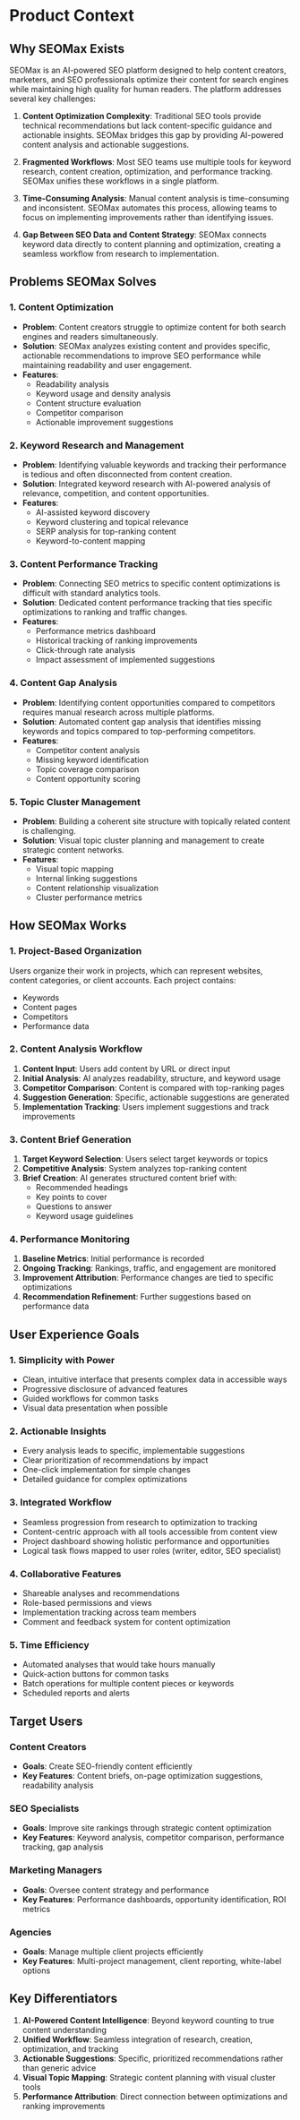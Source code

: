 # Product Context

## Why SEOMax Exists

SEOMax is an AI-powered SEO platform designed to help content creators, marketers, and SEO professionals optimize their content for search engines while maintaining high quality for human readers. The platform addresses several key challenges:

1. **Content Optimization Complexity**: Traditional SEO tools provide technical recommendations but lack content-specific guidance and actionable insights. SEOMax bridges this gap by providing AI-powered content analysis and actionable suggestions.

2. **Fragmented Workflows**: Most SEO teams use multiple tools for keyword research, content creation, optimization, and performance tracking. SEOMax unifies these workflows in a single platform.

3. **Time-Consuming Analysis**: Manual content analysis is time-consuming and inconsistent. SEOMax automates this process, allowing teams to focus on implementing improvements rather than identifying issues.

4. **Gap Between SEO Data and Content Strategy**: SEOMax connects keyword data directly to content planning and optimization, creating a seamless workflow from research to implementation.

## Problems SEOMax Solves

### 1. Content Optimization
- **Problem**: Content creators struggle to optimize content for both search engines and readers simultaneously.
- **Solution**: SEOMax analyzes existing content and provides specific, actionable recommendations to improve SEO performance while maintaining readability and user engagement.
- **Features**:
  - Readability analysis
  - Keyword usage and density analysis
  - Content structure evaluation
  - Competitor comparison
  - Actionable improvement suggestions

### 2. Keyword Research and Management
- **Problem**: Identifying valuable keywords and tracking their performance is tedious and often disconnected from content creation.
- **Solution**: Integrated keyword research with AI-powered analysis of relevance, competition, and content opportunities.
- **Features**:
  - AI-assisted keyword discovery
  - Keyword clustering and topical relevance
  - SERP analysis for top-ranking content
  - Keyword-to-content mapping

### 3. Content Performance Tracking
- **Problem**: Connecting SEO metrics to specific content optimizations is difficult with standard analytics tools.
- **Solution**: Dedicated content performance tracking that ties specific optimizations to ranking and traffic changes.
- **Features**:
  - Performance metrics dashboard
  - Historical tracking of ranking improvements
  - Click-through rate analysis
  - Impact assessment of implemented suggestions

### 4. Content Gap Analysis
- **Problem**: Identifying content opportunities compared to competitors requires manual research across multiple platforms.
- **Solution**: Automated content gap analysis that identifies missing keywords and topics compared to top-performing competitors.
- **Features**:
  - Competitor content analysis
  - Missing keyword identification
  - Topic coverage comparison
  - Content opportunity scoring

### 5. Topic Cluster Management
- **Problem**: Building a coherent site structure with topically related content is challenging.
- **Solution**: Visual topic cluster planning and management to create strategic content networks.
- **Features**:
  - Visual topic mapping
  - Internal linking suggestions
  - Content relationship visualization
  - Cluster performance metrics

## How SEOMax Works

### 1. Project-Based Organization
Users organize their work in projects, which can represent websites, content categories, or client accounts. Each project contains:
- Keywords
- Content pages
- Competitors
- Performance data

### 2. Content Analysis Workflow
1. **Content Input**: Users add content by URL or direct input
2. **Initial Analysis**: AI analyzes readability, structure, and keyword usage
3. **Competitor Comparison**: Content is compared with top-ranking pages
4. **Suggestion Generation**: Specific, actionable suggestions are generated
5. **Implementation Tracking**: Users implement suggestions and track improvements

### 3. Content Brief Generation
1. **Target Keyword Selection**: Users select target keywords or topics
2. **Competitive Analysis**: System analyzes top-ranking content
3. **Brief Creation**: AI generates structured content brief with:
   - Recommended headings
   - Key points to cover
   - Questions to answer
   - Keyword usage guidelines

### 4. Performance Monitoring
1. **Baseline Metrics**: Initial performance is recorded
2. **Ongoing Tracking**: Rankings, traffic, and engagement are monitored
3. **Improvement Attribution**: Performance changes are tied to specific optimizations
4. **Recommendation Refinement**: Further suggestions based on performance data

## User Experience Goals

### 1. Simplicity with Power
- Clean, intuitive interface that presents complex data in accessible ways
- Progressive disclosure of advanced features
- Guided workflows for common tasks
- Visual data presentation when possible

### 2. Actionable Insights
- Every analysis leads to specific, implementable suggestions
- Clear prioritization of recommendations by impact
- One-click implementation for simple changes
- Detailed guidance for complex optimizations

### 3. Integrated Workflow
- Seamless progression from research to optimization to tracking
- Content-centric approach with all tools accessible from content view
- Project dashboard showing holistic performance and opportunities
- Logical task flows mapped to user roles (writer, editor, SEO specialist)

### 4. Collaborative Features
- Shareable analyses and recommendations
- Role-based permissions and views
- Implementation tracking across team members
- Comment and feedback system for content optimization

### 5. Time Efficiency
- Automated analyses that would take hours manually
- Quick-action buttons for common tasks
- Batch operations for multiple content pieces or keywords
- Scheduled reports and alerts

## Target Users

### Content Creators
- **Goals**: Create SEO-friendly content efficiently
- **Key Features**: Content briefs, on-page optimization suggestions, readability analysis

### SEO Specialists
- **Goals**: Improve site rankings through strategic content optimization
- **Key Features**: Keyword analysis, competitor comparison, performance tracking, gap analysis

### Marketing Managers
- **Goals**: Oversee content strategy and performance
- **Key Features**: Performance dashboards, opportunity identification, ROI metrics

### Agencies
- **Goals**: Manage multiple client projects efficiently
- **Key Features**: Multi-project management, client reporting, white-label options

## Key Differentiators

1. **AI-Powered Content Intelligence**: Beyond keyword counting to true content understanding
2. **Unified Workflow**: Seamless integration of research, creation, optimization, and tracking
3. **Actionable Suggestions**: Specific, prioritized recommendations rather than generic advice
4. **Visual Topic Mapping**: Strategic content planning with visual cluster tools
5. **Performance Attribution**: Direct connection between optimizations and ranking improvements 